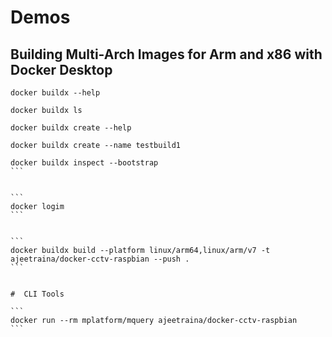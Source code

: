 # Demos


## Building Multi-Arch Images for Arm and x86 with Docker Desktop


```
docker buildx --help
```

```
docker buildx ls
```

```
docker buildx create --help
```

```
docker buildx create --name testbuild1
```


````
docker buildx inspect --bootstrap
```


```
docker logim
```


```
docker buildx build --platform linux/arm64,linux/arm/v7 -t ajeetraina/docker-cctv-raspbian --push .
```


#  CLI Tools

```
docker run --rm mplatform/mquery ajeetraina/docker-cctv-raspbian
```
